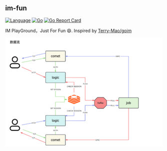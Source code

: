 im-fun
---


[![Language](https://img.shields.io/badge/Language-Go-blue.svg)](https://golang.org/)
[![Go](https://github.com/zhixunjie/im-fun/actions/workflows/go.yml/badge.svg)](https://github.com/zhixunjie/im-fun/actions/workflows/go.yml)
[![Go Report Card](https://goreportcard.com/badge/github.com/zhixunjie/im-fun)](https://goreportcard.com/report/github.com/zhixunjie/im-fun)

IM PlayGround，Just For Fun 😄. Inspired by [Terry-Mao/goim](https://github.com/Terry-Mao/goim)

![flow.png](img/flow.png)



